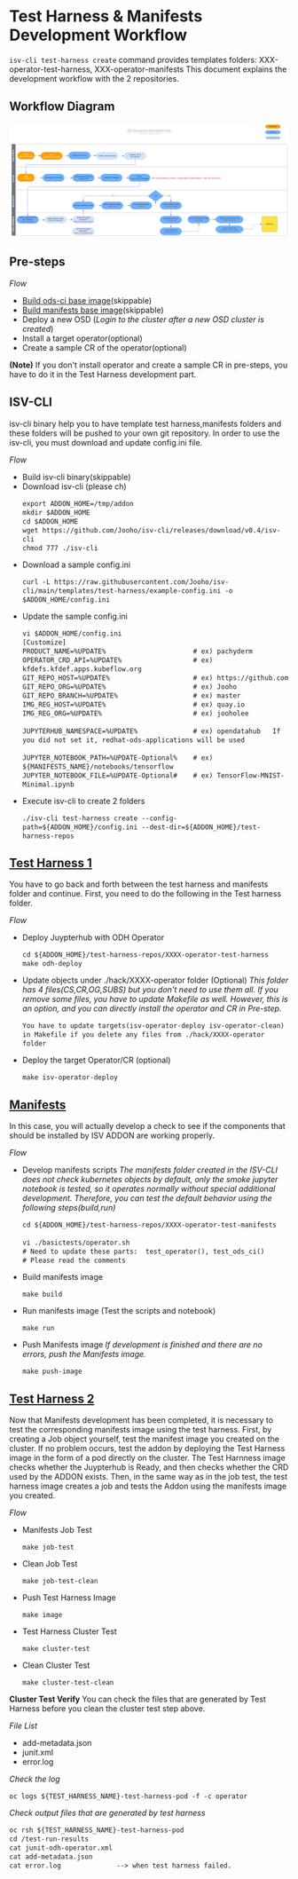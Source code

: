 # Test Harness & Manifests Development Workflow
`isv-cli test-harness create` command provides templates folders: XXX-operator-test-harness, XXX-operator-manifests
This document explains the development workflow with the 2 repositories.

## Workflow Diagram
![Image](images/isv-test-harness-dev-flow.png)

## Pre-steps
*Flow*
- [Build ods-ci base image](build-images.md)(skippable)
- [Build manifests base image](build-images.md)(skippable)
- Deploy a new OSD (*Login to the cluster after a new OSD cluster is created*)
- Install a target operator(optional)
- Create a sample CR of the operator(optional)

**(Note)** If you don't install operator and create a sample CR in pre-steps, you have to do it in the Test Harness development part.

## ISV-CLI
isv-cli binary help you to have template test harness,manifests folders and these folders will be pushed to your own git repository. In order to use the isv-cli, you must download and update config.ini file. 

*Flow*
- Build isv-cli binary(skippable)
- Download isv-cli (please ch)
  ~~~
  export ADDON_HOME=/tmp/addon
  mkdir $ADDON_HOME
  cd $ADDON_HOME
  wget https://github.com/Jooho/isv-cli/releases/download/v0.4/isv-cli
  chmod 777 ./isv-cli
  ~~~
- Download a sample config.ini
  ~~~
  curl -L https://raw.githubusercontent.com/Jooho/isv-cli/main/templates/test-harness/example-config.ini -o $ADDON_HOME/config.ini
  ~~~
- Update the sample config.ini
  ~~~
  vi $ADDON_HOME/config.ini
  [Customize]
  PRODUCT_NAME=%UPDATE%                      # ex) pachyderm
  OPERATOR_CRD_API=%UPDATE%                  # ex) kfdefs.kfdef.apps.kubeflow.org
  GIT_REPO_HOST=%UPDATE%                     # ex) https://github.com
  GIT_REPO_ORG=%UPDATE%                      # ex) Jooho
  GIT_REPO_BRANCH=%UPDATE%                   # ex) master
  IMG_REG_HOST=%UPDATE%                      # ex) quay.io
  IMG_REG_ORG=%UPDATE%                       # ex) jooholee
  
  JUPYTERHUB_NAMESPACE=%UPDATE%              # ex) opendatahub   If you did not set it, redhat-ods-applications will be used

  JUPYTER_NOTEBOOK_PATH=%UPDATE-Optional%    # ex) ${MANIFESTS_NAME}/notebooks/tensorflow
  JUPYTER_NOTEBOOK_FILE=%UPDATE-Optional#    # ex) TensorFlow-MNIST-Minimal.ipynb     
  ~~~
- Execute isv-cli to create 2 folders
  ~~~
  ./isv-cli test-harness create --config-path=${ADDON_HOME}/config.ini --dest-dir=${ADDON_HOME}/test-harness-repos
  ~~~

## [Test Harness 1](./diagrams.md)
You have to go back and forth between the test harness and manifests folder and continue. First, you need to do the following in the Test harness folder.

*Flow*
- Deploy Juypterhub with ODH Operator
  ~~~
  cd ${ADDON_HOME}/test-harness-repos/XXXX-operator-test-harness
  make odh-deploy
  ~~~
- Update objects under ./hack/XXXX-operator folder (Optional)
  *This folder has 4 files(CS,CR,OG,SUBS) but you don't need to use them all. If you remove some files, you have to update Makefile as well. However, this is an option, and you can directly install the operator and CR in Pre-step.*
  ~~~
  You have to update targets(isv-operator-deploy isv-operator-clean) in Makefile if you delete any files from ./hack/XXXX-operator folder
  ~~~
- Deploy the target Operator/CR (optional)
  ~~~
  make isv-operator-deploy
  ~~~


## [Manifests](./diagrams.md)
In this case, you will actually develop a check to see if the components that should be installed by ISV ADDON are working properly.

*Flow*
- Develop manifests scripts
  *The manifests folder created in the ISV-CLI does not check kubernetes objects by default, only the smoke jupyter notebook is tested, so it operates normally without special additional development. Therefore, you can test the default behavior using the following steps(build,run)*
  ~~~
  cd ${ADDON_HOME}/test-harness-repos/XXXX-operator-test-manifests

  vi ./basictests/operator.sh
  # Need to update these parts:  test_operator(), test_ods_ci()
  # Please read the comments
  ~~~
- Build manifests image
  ~~~
  make build
  ~~~
- Run manifests image (Test the scripts and notebook)
  ~~~
  make run
  ~~~
- Push Manifests image
  *If development is finished and there are no errors, push the Manifests image.*
  ~~~
  make push-image
  ~~~

## [Test Harness 2](./diagrams.md)
Now that Manifests development has been completed, it is necessary to test the corresponding manifests image using the test harness. First, by creating a Job object yourself, test the manifest image you created on the cluster. If no problem occurs, test the addon by deploying the Test Harness image in the form of a pod directly on the cluster. The Test Harnness image checks whether the Juypterhub is Ready, and then checks whether the CRD used by the ADDON exists. Then, in the same way as in the job test, the test harness image creates a job and tests the Addon using the manifests image you created.

*Flow*
- Manifests Job Test
  ~~~
  make job-test
  ~~~
- Clean Job Test
  ~~~
  make job-test-clean
  ~~~
- Push Test Harness Image
  ~~~
  make image
  ~~~
- Test Harness Cluster Test
  ~~~
  make cluster-test
  ~~~
- Clean Cluster Test
  ~~~
  make cluster-test-clean
  ~~~



**Cluster Test Verify**
You can check the files that are generated by Test Harness before you clean the cluster test step above.

*File List*
- add-metadata.json
- junit.xml
- error.log

*Check the log*
  ~~~
  oc logs ${TEST_HARNESS_NAME}-test-harness-pod -f -c operator
  ~~~

*Check output files that are generated by test harness*
  ~~~
  oc rsh ${TEST_HARNESS_NAME}-test-harness-pod
  cd /test-run-results
  cat junit-odh-operator.xml
  cat add-metadata.json
  cat error.log              --> when test harness failed.
  ~~~
